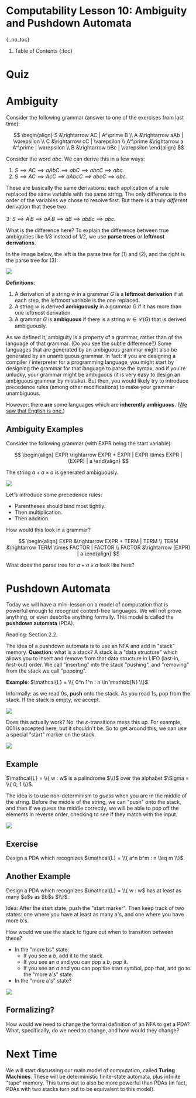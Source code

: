 # Computability Lesson 10: Ambiguity and Pushdown Automata
{:.no_toc}

1. Table of Contents
{:toc}

# Quiz

# Ambiguity

Consider the following grammar (answer to one of the exercises from last time):

$$
\begin{align}
S &\rightarrow AC | A^\prime B \\
A &\rightarrow aAb | \varepsilon \\
C &\rightarrow cC | \varepsilon \\
A^\prime &\rightarrow a A^\prime | \varepsilon \\
B &\rightarrow bBc | \varepsilon
\end{align}
$$

Consider the word $abc$. We can derive this in a few ways:

1. $S \implies AC \implies aAbC \implies abC \implies abcC \implies abc$.
2. $S \implies AC \implies AcC \implies aAbcC \implies abcC \implies abc$.

These are basically the same derivations: each application of a rule replaced the same variable with the same string. The only difference is the order of the variables we chose to resolve first. But there is a truly *different* derivation that these two:

3: $S \implies A^\prime B \implies aA^\prime B \implies aB \implies abBc \implies abc$.

What is the difference here? To explain the difference between true ambiguities like 1/3 instead of 1/2, we use **parse trees** or **leftmost derivations**.

In the image below, the left is the parse tree for (1) and (2), and the right is the parse tree for (3):

<img class="noreverse" src="images/parse-trees.jpeg" />

**Definitions**:

1. A derivation of a string $w$ in a grammar $G$ is a **leftmost derivation** if at each step, the leftmost variable is the one replaced.
2. A string $w$ is derived **ambiguously** in a grammar G if it has more than one leftmost derivation.
3. A grammar $G$ is **ambiguous** if there is a string $w \in \mathcal{L}(G)$ that is derived ambiguously.

As we defined it, ambiguity is a property of a grammar, rather than of the language of that grammar. (Do you see the subtle difference?) Some languages that are generated by an ambiguous grammar might also be generated by an unambiguous grammar. In fact: if you are designing a compiler / interpreter for a programming language, you might start by designing the grammar for that language to parse the syntax, and if you're unlucky, your grammar might be ambiguous (it is very easy to design an ambiguous grammar by mistake). But then, you would likely try to introduce precedence rules (among other modifications) to make your grammar unambiguous.

However: there **are** some languages which are **inherently ambiguous**. ([We saw that English is one.](https://x.com/billyzenko/status/1756483173502902296?s=20))

## Ambiguity Examples

Consider the following grammar (with EXPR being the start variable):

$$
\begin{align}
EXPR \rightarrow EXPR + EXPR | EXPR \times EXPR | (EXPR) | a
\end{align}
$$

The string $a + a \times a$ is generated ambiguously.

<img src="images/ambiguity-expressions.jpeg" class="noreverse" />

Let's introduce some precedence rules:

* Parentheses should bind most tightly.
* Then multiplication.
* Then addition.

How would this look in a grammar?

$$
\begin{align}
EXPR &\rightarrow EXPR + TERM | TERM \\
TERM &\rightarrow TERM \times FACTOR | FACTOR \\
FACTOR &\rightarrow (EXPR) | a
\end{align}
$$

What does the parse tree for $a + a \times a$ look like here?

# Pushdown Automata

Today we will have a mini-lesson on a model of computation that is powerful enough to recognize context-free languages. We will not prove anything, or even describe anything formally. This model is called the **pushdown automata** (PDA).

Reading: Section 2.2.

The idea of a pushdown automata is to use an NFA and add in "stack" memory. **Question**: what is a stack? A stack is a "data structure" which allows you to insert and remove from that data structure in LIFO (last-in, first-out) order. We call "inserting" into the stack "pushing", and "removing" from the stack we call "popping".

**Example**: $\mathcal{L} = \\{ 0^n 1^n : n \in \mathbb{N} \\}$.

Informally: as we read 0s, **push** onto the stack. As you read 1s, pop from the stack. If the stack is empty, we accept.

<img class="noreverse" src="images/pda-attempt1.jpeg" />

Does this actually work? No: the $\varepsilon$-transitions mess this up. For example, $001$ is accepted here, but it shouldn't be. So to get around this, we can use a special "start" marker on the stack.

<img class="noreverse" src="images/pda-0n-1n.jpeg" />

## Example

$\mathcal{L} = \\{ w : w$ is a palindrome $\\}$ over the alphabet $\Sigma = \\{ 0, 1 \\}$.

The idea is to use non-determinism to *guess* when you are in the middle of the string. Before the middle of the string, we can "push" onto the stack, and then if we guess the middle correctly, we will be able to pop off the elements in reverse order, checking to see if they match with the input.

<img class="noreverse" src="images/pda-palindrome.jpeg" />

## Exercise

Design a PDA which recognizes $\mathcal{L} = \\{ a^n b^m : n \leq m \\}$.

## Another Example

Design a PDA which recognizes $\mathcal{L} = \\{ w : w$ has at least as many $a$s as $b$s $\\}$.

Idea: After the start state, push the "start marker". Then keep track of two states: one where you have at least as many a's, and one where you have more b's.

How would we use the stack to figure out when to transition between these?

* In the "more bs" state:
  * If you see a $b$, add it to the stack.
  * If you see an $a$ and you can pop a $b$, pop it.
  * If you see an $a$ and you can pop the start symbol, pop that, and go to the "more a's" state.
* In the "more a's" state?

<img class="noreverse" src="images/pda-more-as.jpeg" />

## Formalizing?

How would we need to change the formal definition of an NFA to get a PDA? What, specifically, do we need to change, and how would they change?

# Next Time

We will start discussing our main model of computation, called **Turing Machines**. These will be deterministic finite-state automata, plus infinite "tape" memory. This turns out to also be more powerful than PDAs (in fact, PDAs with two stacks turn out to be equivalent to this model).